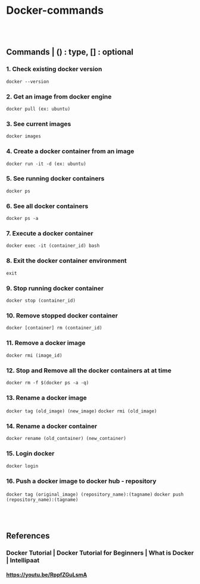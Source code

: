 # Docker-commands

<br/><br/>
## Commands | () : type, [] : optional
### 1. Check existing docker version
```docker --version```
### 2. Get an image from docker engine
```docker pull (ex: ubuntu)```

### 3. See current images
```docker images```

### 4. Create a docker container from an image
```docker run -it -d (ex: ubuntu)```

### 5. See running docker containers
```docker ps```

### 6. See all docker containers
```docker ps -a```

### 7. Execute a docker container
```docker exec -it (container_id) bash```

### 8. Exit the docker container environment
```exit```

### 9. Stop running docker container
```docker stop (container_id)```

### 10. Remove stopped docker container
```docker [container] rm (container_id)```

### 11. Remove a docker image
```docker rmi (image_id)```

### 12. Stop and Remove all the docker containers at at time
```docker rm -f $(docker ps -a -q)```

### 13. Rename a docker image
```docker tag (old_image) (new_image)```
```docker rmi (old_image)```

### 14. Rename a docker container
```docker rename (old_container) (new_container)```

### 15. Login docker
```docker login```

### 16. Push a docker image to docker hub - repository
```docker tag (original_image) (repository_name):(tagname)```
```docker push (repository_name):(tagname)```


<br/><br/>
## References
### Docker Tutorial | Docker Tutorial for Beginners | What is Docker | Intellipaat
#### https://youtu.be/RppfZGuLsmA
